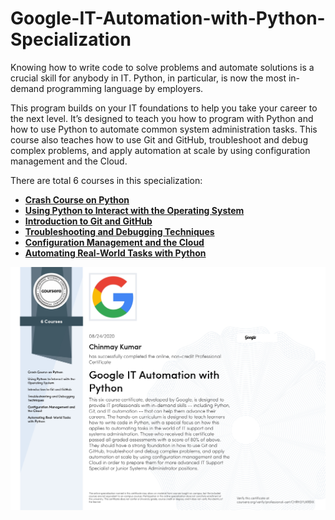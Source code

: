 # Google-IT-Automation-with-Python-Specialization

Knowing how to write code to solve problems and automate solutions is a crucial skill for anybody in IT. Python, in particular, is now the most 
in-demand programming language by employers.

This program builds on your IT foundations to help you take your career to the next level. It’s designed to teach you how to program with Python 
and how to use Python to automate common system administration tasks. This course also teaches how to use Git and GitHub, troubleshoot and debug complex 
problems, and apply automation at scale by using configuration management and the Cloud.

There are total 6 courses in this specialization:
* **[Crash Course on Python](https://github.com/chinmaykumar06/Google-IT-Automation-with-Python-Specialization/tree/master/Course_1%20Crash%20Course%20on%20Python_BY_GOOGLE)**
* **[Using Python to Interact with the Operating System](https://github.com/chinmaykumar06/Google-IT-Automation-with-Python-Specialization/tree/master/Course_2%20Using%20Python%20to%20Interact%20with%20the%20Operating%20System)**
* **[Introduction to Git and GitHub](https://github.com/chinmaykumar06/Google-IT-Automation-with-Python-Specialization/tree/master/Course_3%20Introduction%20to%20Git%20and%20GitHub)**
* **[Troubleshooting and Debugging Techniques](https://github.com/chinmaykumar06/Google-IT-Automation-with-Python-Specialization/tree/master/Course_4%20Troubleshooting%20and%20Debugging%20Techniques)**
* **[Configuration Management and the Cloud](https://github.com/chinmaykumar06/Google-IT-Automation-with-Python-Specialization/tree/master/Course_5%20Configuration%20Management%20and%20the%20Cloud)**
* **[Automating Real-World Tasks with Python](https://github.com/chinmaykumar06/Google-IT-Automation-with-Python-Specialization/tree/master/Capstone_Automating%20Real-World%20Tasks%20with%20Python)**

<img src="certificate/Google IT Automation with Python_page.jpg" width ="800">

